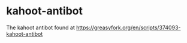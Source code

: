 # kahoot-antibot
The kahoot antibot found at https://greasyfork.org/en/scripts/374093-kahoot-antibot

